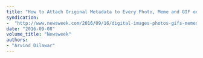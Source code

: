 ```yaml
---
title: "How to Attach Original Metadata to Every Photo, Meme and GIF on the Internet"
syndication:
-  "http://www.newsweek.com/2016/09/16/digital-images-photos-gifs-memes-metadata-496448.html"
date: "2016-09-08"
volume_title: "Newsweek"
authors:
- "Arvind Dilawar"
---
```

